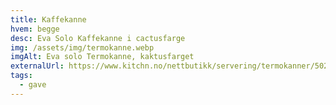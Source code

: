 ```yaml
---
title: Kaffekanne
hvem: begge
desc: Eva Solo Kaffekanne i cactusfarge
img: /assets/img/termokanne.webp
imgAlt: Eva solo Termokanne, kaktusfarget
externalUrl: https://www.kitchn.no/nettbutikk/servering/termokanner/502832/
tags:
  - gave
---
```

